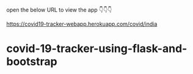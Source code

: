 open the below URL to view the app 👇👇👇

https://covid19-tracker-webapp.herokuapp.com/covid/india

# covid-19-tracker-using-flask-and-bootstrap
